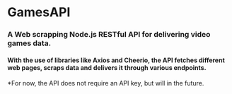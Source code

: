 # GamesAPI
### A Web scrapping Node.js RESTful API for delivering video games data.
#### With the use of libraries like Axios and Cheerio, the API fetches different web pages, scraps data and delivers it through various endpoints.<br/>
*For now, the API does not require an API key, but will in the future.
